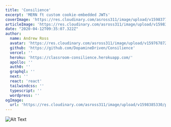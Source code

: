 ```yaml
---
title: 'Consilience'
excerpt: 'MERN ft custom cookie-embedded JWTs'
coverImage: 'https://res.cloudinary.com/asross311/image/upload/v1598377626/portfolio/consilience_s1yr8g.jpg'
articleImage: 'https://res.cloudinary.com/asross311/image/upload/v1598377626/portfolio/consilience_s1yr8g.jpg'
date: "2020-04-12T09:35:07.322Z"
author:
  name: Andrew Ross
  avatar: 'https://res.cloudinary.com/asross311/image/upload/v1597678722/portfolio/doge_ropqvx.jpg'
  github: 'https://github.com/DopamineDriven/Consilience'
  vercel: ''
  heroku: 'https://classroom-consilience.herokuapp.com/'
  apollo: ''
  auth0: ''
  graphql: ''
  next: ''
  react: 'react'
  tailwindcss: ''
  typescript: ''
  wordpress: ''
ogImage:
  url: 'https://res.cloudinary.com/asross311/image/upload/v1598385330/portfolio/Group_25_1_mkabg7.jpg'
---
```


![Alt Text](https://dev-to-uploads.s3.amazonaws.com/i/k9lv12xtp4lkavj6ip0c.png)